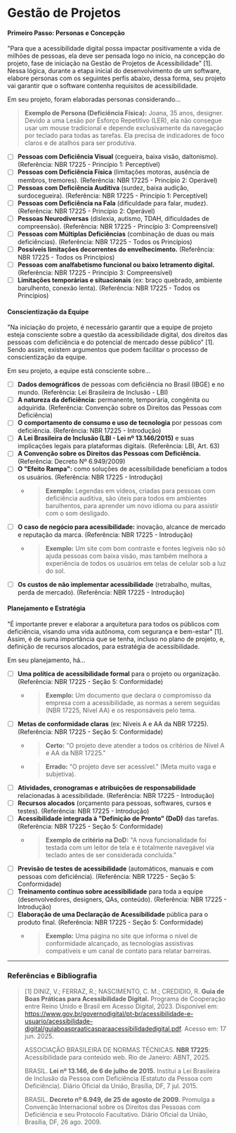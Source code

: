 # Gestão de Projetos

#### Primeiro Passo: Personas e Concepção

"Para que a acessibilidade digital possa impactar positivamente a vida de milhões de pessoas, ela deve ser pensada logo no início, na concepção do projeto, fase de iniciação na Gestão de Projetos de Acessibilidade" [1]. Nessa lógica, durante a etapa inicial do desenvolvimento de um software, elabore personas com os seguintes perfis abaixo, dessa forma, seu projeto vai garantir que o software contenha requisitos de acessibilidade.

Em seu projeto, foram elaboradas personas considerando...
> **Exemplo de Persona (Deficiência Física):** Joana, 35 anos, designer. Devido a uma Lesão por Esforço Repetitivo (LER), ela não consegue usar um mouse tradicional e depende exclusivamente da navegação por teclado para todas as tarefas. Ela precisa de indicadores de foco claros e de atalhos para ser produtiva.

- [ ] **Pessoas com Deficiência Visual** (cegueira, baixa visão, daltonismo). (Referência: NBR 17225 - Princípio 1: Perceptível)
- [ ] **Pessoas com Deficiência Física** (limitações motoras, ausência de membros, tremores). (Referência: NBR 17225 - Princípio 2: Operável)
- [ ] **Pessoas com Deficiência Auditiva** (surdez, baixa audição, surdocegueira). (Referência: NBR 17225 - Princípio 1: Perceptível)
- [ ] **Pessoas com Deficiência na Fala** (dificuldade para falar, mudez). (Referência: NBR 17225 - Princípio 2: Operável)
- [ ] **Pessoas Neurodiversas** (dislexia, autismo, TDAH, dificuldades de compreensão). (Referência: NBR 17225 - Princípio 3: Compreensível)
- [ ] **Pessoas com Múltiplas Deficiências** (combinação de duas ou mais deficiências). (Referência: NBR 17225 - Todos os Princípios)
- [ ] **Possíveis limitações decorrentes do envelhecimento.** (Referência: NBR 17225 - Todos os Princípios)
- [ ] **Pessoas com analfabetismo funcional ou baixo letramento digital.** (Referência: NBR 17225 - Princípio 3: Compreensível)
- [ ] **Limitações temporárias e situacionais** (ex: braço quebrado, ambiente barulhento, conexão lenta). (Referência: NBR 17225 - Todos os Princípios)

#### Conscientização da Equipe

"Na iniciação do projeto, é necessário garantir que a equipe de projeto esteja consciente sobre a questão da acessibilidade digital, dos direitos das pessoas com deficiência e do potencial de mercado desse público" [1]. Sendo assim, existem argumentos que podem facilitar o processo de conscientização da equipe.

Em seu projeto, a equipe está consciente sobre...

- [ ] **Dados demográficos** de pessoas com deficiência no Brasil (IBGE) e no mundo. (Referência: Lei Brasileira de Inclusão - LBI)
- [ ] **A natureza da deficiência:** permanente, temporária, congênita ou adquirida. (Referência: Convenção sobre os Direitos das Pessoas com Deficiência)
- [ ] **O comportamento de consumo e uso de tecnologia** por pessoas com deficiência. (Referência: NBR 17225 - Introdução)
- [ ] **A Lei Brasileira de Inclusão (LBI - Lei nº 13.146/2015)** e suas implicações legais para plataformas digitais. (Referência: LBI, Art. 63)
- [ ] **A Convenção sobre os Direitos das Pessoas com Deficiência.** (Referência: Decreto Nº 6.949/2009)
- [ ] **O "Efeito Rampa":** como soluções de acessibilidade beneficiam a todos os usuários. (Referência: NBR 17225 - Introdução)
    - > **Exemplo:** Legendas em vídeos, criadas para pessoas com deficiência auditiva, são úteis para todos em ambientes barulhentos, para aprender um novo idioma ou para assistir com o som desligado.
- [ ] **O caso de negócio para acessibilidade:** inovação, alcance de mercado e reputação da marca. (Referência: NBR 17225 - Introdução)
    - > **Exemplo:** Um site com bom contraste e fontes legíveis não só ajuda pessoas com baixa visão, mas também melhora a experiência de todos os usuários em telas de celular sob a luz do sol.
- [ ] **Os custos de não implementar acessibilidade** (retrabalho, multas, perda de mercado). (Referência: NBR 17225 - Introdução)

#### Planejamento e Estratégia

"É importante prever e elaborar a arquitetura para todos os públicos com deficiência, visando uma vida autônoma, com segurança e bem-estar" [1]. Assim, é de suma importância que se tenha, incluso no plano de projeto, e, definição de recursos alocados, para estratégia de acessibilidade.

Em seu planejamento, há...

- [ ] **Uma política de acessibilidade formal** para o projeto ou organização. (Referência: NBR 17225 - Seção 5: Conformidade)
    - > **Exemplo:** Um documento que declara o compromisso da empresa com a acessibilidade, as normas a serem seguidas (NBR 17225, Nível AA) e os responsáveis pelo tema.
- [ ] **Metas de conformidade claras** (ex: Níveis A e AA da NBR 17225). (Referência: NBR 17225 - Seção 5: Conformidade)
    - > **Certo:** "O projeto deve atender a todos os critérios de Nível A e AA da NBR 17225."
    - > **Errado:** "O projeto deve ser acessível." (Meta muito vaga e subjetiva).
- [ ] **Atividades, cronogramas e atribuições de responsabilidade** relacionadas à acessibilidade. (Referência: NBR 17225 - Introdução)
- [ ] **Recursos alocados** (orçamento para pessoas, softwares, cursos e testes). (Referência: NBR 17225 - Introdução)
- [ ] **Acessibilidade integrada à "Definição de Pronto" (DoD)** das tarefas. (Referência: NBR 17225 - Seção 5: Conformidade)
    - > **Exemplo de critério na DoD:** "A nova funcionalidade foi testada com um leitor de tela e é totalmente navegável via teclado antes de ser considerada concluída."
- [ ] **Previsão de testes de acessibilidade** (automáticos, manuais e com pessoas com deficiência). (Referência: NBR 17225 - Seção 5: Conformidade)
- [ ] **Treinamento contínuo sobre acessibilidade** para toda a equipe (desenvolvedores, designers, QAs, conteúdo). (Referência: NBR 17225 - Introdução)
- [ ] **Elaboração de uma Declaração de Acessibilidade** pública para o produto final. (Referência: NBR 17225 - Seção 5: Conformidade)
    - > **Exemplo:** Uma página no site que informa o nível de conformidade alcançado, as tecnologias assistivas compatíveis e um canal de contato para relatar barreiras.

---
### Referências e Bibliografia

> [1] DINIZ, V.; FERRAZ, R.; NASCIMENTO, C. M.; CREDIDIO, R. **Guia de Boas Práticas para Acessibilidade Digital.** Programa de Cooperação entre Reino Unido e Brasil em Acesso Digital, 2023. Disponível em: https://www.gov.br/governodigital/pt-br/acessibilidade-e-usuario/acessibilidade-digital/guiaboaspraaticasparaacessibilidadedigital.pdf. Acesso em: 17 jun. 2025.
> 
> ASSOCIAÇÃO BRASILEIRA DE NORMAS TÉCNICAS. **NBR 17225**: Acessibilidade para conteúdo web. Rio de Janeiro: ABNT, 2025.
>
> BRASIL. **Lei nº 13.146, de 6 de julho de 2015.** Institui a Lei Brasileira de Inclusão da Pessoa com Deficiência (Estatuto da Pessoa com Deficiência). Diário Oficial da União, Brasília, DF, 7 jul. 2015.
>
> BRASIL. **Decreto nº 6.949, de 25 de agosto de 2009.** Promulga a Convenção Internacional sobre os Direitos das Pessoas com Deficiência e seu Protocolo Facultativo. Diário Oficial da União, Brasília, DF, 26 ago. 2009.